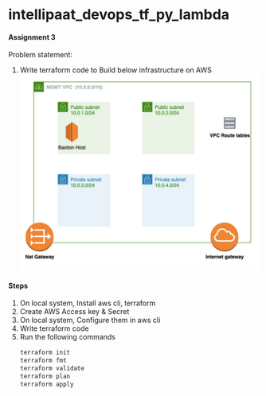 # intellipaat_devops_tf_py_lambda

#### Assignment 3
Problem statement:
1. Write terraform code to Build below infrastructure on AWS
![AWS](images/assignment_3.png "AWS VPC")

#### Steps
1. On local system, Install aws cli, terraform
2. Create AWS Access key & Secret
3. On local system, Configure them in aws cli
4. Write terraform code
5. Run the following commands 
   ```
   terraform init
   terraform fmt
   terraform validate
   terraform plan
   terraform apply
   ```
